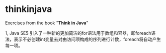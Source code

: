# thinkinjava
Exercises from the book "**Think in Java**"

1, Java SE5 引入了一种新的更加简洁的for语法用于数组和容器，即foreach语法，表示不必创建int变量去对由访问项构成的序列进行计数，foreach将自动产生每一项。
